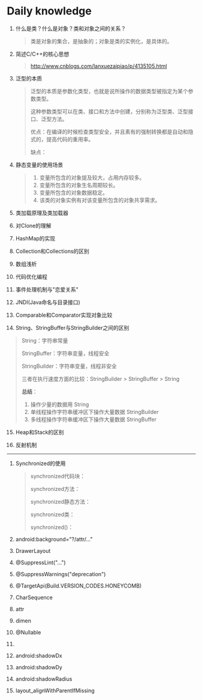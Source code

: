 # Daily knowledge

1. 什么是类？什么是对象？类和对象之间的关系？

   > 类是对象的集合，是抽象的；对象是类的实例化，是具体的。

2. 简述C/C++的核心思想

   > http://www.cnblogs.com/lanxuezaipiao/p/4135105.html

3. 泛型的本质

   > 泛型的本质是参数化类型，也就是说所操作的数据类型被指定为某个参数类型。
   >
   > 这种参数类型可以在类、接口和方法中创建，分别称为泛型类、泛型接口、泛型方法。
   >
   > 优点：在编译的时候检查类型安全，并且素有的强制转换都是自动和隐式的，提高代码的重用率。
   >
   > 缺点：

4. 静态变量的使用场景

   > 1. 变量所包含的对象提及较大，占用内存较多。
   > 2. 变量所包含的对象生名周期较长。
   > 3. 变量所包含的对象数据稳定。
   > 4. 该类的对象实例有对该变量所包含的对象共享需求。

5. 类加载原理及类加载器

6. 对Clone的理解

7. HashMap的实现

8. Collection和Collections的区别

9. 数组浅析

10. 代码优化编程

11. 事件处理机制与"恋爱关系"

12. JNDI(Java命名与目录接口)

13. Comparable和Comparator实现对象比较

14. String、StringBuffer与StringBuilder之间的区别

   > String：字符串常量
   >
   > StringBuffer：字符串变量，线程安全
   >
   > StringBuilder：字符串变量，线程非安全
   >
   > 三者在执行速度方面的比较：StringBuilder > StringBuffer > String
   >
   > **总结**：
   >
   > 1. 操作少量的数据用 String
   > 2. 单线程操作字符串缓冲区下操作大量数据 StringBuilder
   > 3. 多线程操作字符串缓冲区下操作大量数据 StringBuffer

15. Heap和Stack的区别

16. 反射机制

---
1.  Synchronized的使用

    > synchronized代码块：
    >
    > synchronized方法：
    >
    > synchronized静态方法：
    >
    > synchronized类：
    >
    > synchronized()：
2.  android:background="?/attr/..."
3.  DrawerLayout
4.  @SuppressLint("...")
5.  @SuppressWarnings("deprecation")
6.  @TargetApi(Build.VERSION_CODES.HONEYCOMB)
7.  CharSequence
8.  attr
9.  dimen
10.  @Nullable
11.  <merge>
12.  android:shadowDx
13.  android:shadowDy
14.  android:shadowRadius
15.  layout_alignWithParentIfMissing

